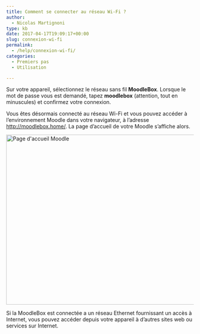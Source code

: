 ```yaml
---
title: Comment se connecter au réseau Wi-Fi ?
author:
  - Nicolas Martignoni
type: kb
date: 2017-04-17T19:09:17+00:00
slug: connexion-wi-fi
permalink:
  - /help/connexion-wi-fi/
categories:
  - Premiers pas
  - Utilisation

---
```

Sur votre appareil, sélectionnez le réseau sans fil __MoodleBox__. Lorsque le mot de passe vous est demandé, tapez __moodlebox__ (attention, tout en minuscules) et confirmez votre connexion.

Vous êtes désormais connecté au réseau Wi-Fi et vous pouvez accéder à l’environnement Moodle dans votre navigateur, à l’adresse http://moodlebox.home/. La page d’accueil de votre Moodle s’affiche alors.

<img class="alignnone size-full wp-image-371" src="https://moodlebox.net/fr/wp-content/uploads/sites/4/2016/09/HomePage.png" sizes="(max-width: 959px) 100vw, 959px" srcset="https://moodlebox.net/fr/wp-content/uploads/sites/4/2016/09/HomePage.png 959w, https://moodlebox.net/fr/wp-content/uploads/sites/4/2016/09/HomePage-300x142.png 300w, https://moodlebox.net/fr/wp-content/uploads/sites/4/2016/09/HomePage-768x364.png 768w" alt="Page d'accueil Moodle" width="959" height="455" />

Si la MoodleBox est connectée a un réseau Ethernet fournissant un accès à Internet, vous pouvez accéder depuis votre appareil à d’autres sites web ou services sur Internet.
